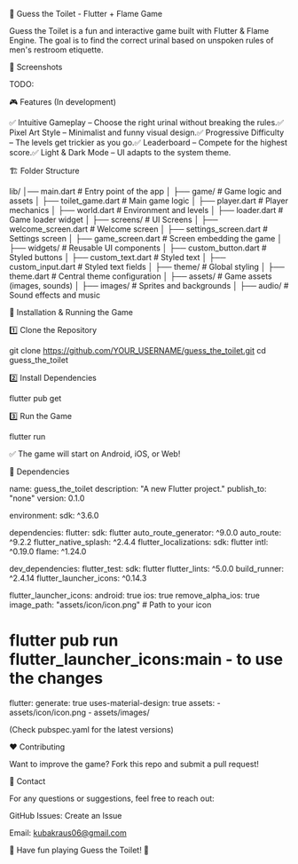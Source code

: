 🚽 Guess the Toilet - Flutter + Flame Game

Guess the Toilet is a fun and interactive game built with Flutter & Flame Engine. The goal is to find the correct urinal based on unspoken rules of men's restroom etiquette.

📸 Screenshots

TODO:

🎮 Features (In development)

✅ Intuitive Gameplay – Choose the right urinal without breaking the rules.✅ Pixel Art Style – Minimalist and funny visual design.✅ Progressive Difficulty – The levels get trickier as you go.✅ Leaderboard – Compete for the highest score.✅ Light & Dark Mode – UI adapts to the system theme.

🏗 Folder Structure

lib/
│── main.dart             # Entry point of the app
│
├── game/                 # Game logic and assets
│   ├── toilet_game.dart  # Main game logic
│   ├── player.dart       # Player mechanics
│   ├── world.dart        # Environment and levels
│   ├── loader.dart       # Game loader widget
│
├── screens/              # UI Screens
│   ├── welcome_screen.dart  # Welcome screen
│   ├── settings_screen.dart # Settings screen
│   ├── game_screen.dart     # Screen embedding the game
│
├── widgets/              # Reusable UI components
│   ├── custom_button.dart  # Styled buttons
│   ├── custom_text.dart    # Styled text
│   ├── custom_input.dart   # Styled text fields
│
├── theme/                # Global styling
│   ├── theme.dart        # Central theme configuration
│
├── assets/               # Game assets (images, sounds)
│   ├── images/           # Sprites and backgrounds
│   ├── audio/            # Sound effects and music

🚀 Installation & Running the Game

1️⃣ Clone the Repository

git clone https://github.com/YOUR_USERNAME/guess_the_toilet.git
cd guess_the_toilet

2️⃣ Install Dependencies

flutter pub get

3️⃣ Run the Game

flutter run

✅ The game will start on Android, iOS, or Web!

🔧 Dependencies

name: guess_the_toilet
description: "A new Flutter project."
publish_to: "none"
version: 0.1.0

environment:
  sdk: ^3.6.0

dependencies:
  flutter:
    sdk: flutter
  auto_route_generator: ^9.0.0
  auto_route: ^9.2.2
  flutter_native_splash: ^2.4.4
  flutter_localizations:
    sdk: flutter
  intl: ^0.19.0
  flame: ^1.24.0

dev_dependencies:
  flutter_test:
    sdk: flutter
  flutter_lints: ^5.0.0
  build_runner: ^2.4.14
  flutter_launcher_icons: ^0.14.3

flutter_launcher_icons:
  android: true
  ios: true
  remove_alpha_ios: true
  image_path: "assets/icon/icon.png" # Path to your icon
  # flutter pub run flutter_launcher_icons:main - to use the changes

flutter:
  generate: true
  uses-material-design: true
  assets:
    - assets/icon/icon.png
    - assets/images/


(Check pubspec.yaml for the latest versions)

❤️ Contributing

Want to improve the game? Fork this repo and submit a pull request!

📩 Contact

For any questions or suggestions, feel free to reach out:

GitHub Issues: Create an Issue

Email: kubakraus06@gmail.com

🚀 Have fun playing Guess the Toilet! 🚀

